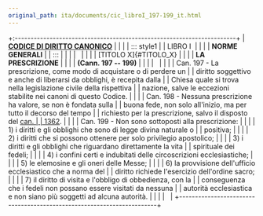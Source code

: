 ```yaml
---
original_path: ita/documents/cic_libroI_197-199_it.html
---
```


+:----------------------------------------------------------------------+
| **[CODICE DI DIRITTO CANONICO](../../cic_index_it.html)**             |
|                                                                       |
| ::: style1                                                            |
| LIBRO I                                                               |
|                                                                       |
| **NORME GENERALI**                                                    |
| :::                                                                   |
|                                                                       |
|                                                                       |
|                                                                       |
| [TITOLO X]{#TITOLO_X}                                                 |
|                                                                       |
| **LA PRESCRIZIONE**                                                   |
|                                                                       |
| **(Cann. 197 -- 199)**                                                |
|                                                                       |
|                                                                       |
|                                                                       |
| Can. 197 - La prescrizione, come modo di acquistare o di perdere un   |
| diritto soggettivo e anche di liberarsi da obblighi, è recepita dalla |
| Chiesa quale si trova nella legislazione civile della rispettiva      |
| nazione, salve le eccezioni stabilite nei canoni di questo Codice.    |
|                                                                       |
| Can. 198 - Nessuna prescrizione ha valore, se non è fondata sulla     |
| buona fede, non solo all\'inizio, ma per tutto il decorso del tempo   |
| richiesto per la prescrizione, salvo il disposto del [can.            |
| 1362](cic_libroVI_1354-1363_it.html#Can._1362).                       |
|                                                                       |
| Can. 199 - Non sono sottoposti alla prescrizione:                     |
|                                                                       |
| 1\) i diritti e gli obblighi che sono di legge divina naturale o      |
| positiva;                                                             |
|                                                                       |
| 2\) i diritti che si possono ottenere per solo privilegio apostolico; |
|                                                                       |
| 3\) i diritti e gli obblighi che riguardano direttamente la vita      |
| spirituale dei fedeli;                                                |
|                                                                       |
| 4\) i confini certi e indubitati delle circoscrizioni ecclesiastiche; |
|                                                                       |
| 5\) le elemosine e gli oneri delle Messe;                             |
|                                                                       |
| 6\) la provvisione dell\'ufficio ecclesiastico che a norma del        |
| diritto richiede l\'esercizio dell\'ordine sacro;                     |
|                                                                       |
| 7\) il diritto di visita e l\'obbligo di obbedienza, con la           |
| conseguenza che i fedeli non possano essere visitati da nessuna       |
| autorità ecclesiastica e non siano più soggetti ad alcuna autorità.   |
|                                                                       |
|                                                                       |
+-----------------------------------------------------------------------+